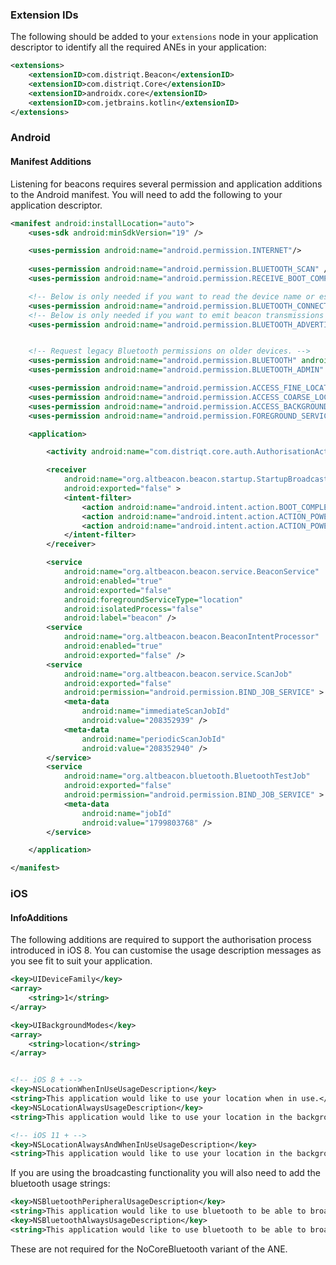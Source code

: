 
### Extension IDs

The following should be added to your `extensions` node in your application descriptor to identify all the required ANEs in your application:

```xml
<extensions>
    <extensionID>com.distriqt.Beacon</extensionID>
    <extensionID>com.distriqt.Core</extensionID>
    <extensionID>androidx.core</extensionID>
    <extensionID>com.jetbrains.kotlin</extensionID>
</extensions>
```

### Android

#### Manifest Additions

Listening for beacons requires several permission and application additions to the Android manifest.
You will need to add the following to your application descriptor.

```xml
<manifest android:installLocation="auto">
    <uses-sdk android:minSdkVersion="19" />

	<uses-permission android:name="android.permission.INTERNET"/>
	
	<uses-permission android:name="android.permission.BLUETOOTH_SCAN" />
    <uses-permission android:name="android.permission.RECEIVE_BOOT_COMPLETED" />

    <!-- Below is only needed if you want to read the device name or establish a bluetooth connection -->
    <uses-permission android:name="android.permission.BLUETOOTH_CONNECT" />
    <!-- Below is only needed if you want to emit beacon transmissions -->
    <uses-permission android:name="android.permission.BLUETOOTH_ADVERTISE" />


    <!-- Request legacy Bluetooth permissions on older devices. -->
    <uses-permission android:name="android.permission.BLUETOOTH" android:maxSdkVersion="30" />
    <uses-permission android:name="android.permission.BLUETOOTH_ADMIN" android:maxSdkVersion="30" />

    <uses-permission android:name="android.permission.ACCESS_FINE_LOCATION"/>
    <uses-permission android:name="android.permission.ACCESS_COARSE_LOCATION"/>
    <uses-permission android:name="android.permission.ACCESS_BACKGROUND_LOCATION"/>
    <uses-permission android:name="android.permission.FOREGROUND_SERVICE_LOCATION" />

	<application>

		<activity android:name="com.distriqt.core.auth.AuthorisationActivity" android:theme="@android:style/Theme.Translucent.NoTitleBar" android:exported="false" />

		<receiver
            android:name="org.altbeacon.beacon.startup.StartupBroadcastReceiver"
            android:exported="false" >
            <intent-filter>
                <action android:name="android.intent.action.BOOT_COMPLETED" />
                <action android:name="android.intent.action.ACTION_POWER_CONNECTED" />
                <action android:name="android.intent.action.ACTION_POWER_DISCONNECTED" />
            </intent-filter>
        </receiver>

        <service
            android:name="org.altbeacon.beacon.service.BeaconService"
            android:enabled="true"
            android:exported="false"
            android:foregroundServiceType="location"
            android:isolatedProcess="false"
            android:label="beacon" />
        <service
            android:name="org.altbeacon.beacon.BeaconIntentProcessor"
            android:enabled="true"
            android:exported="false" />
        <service
            android:name="org.altbeacon.beacon.service.ScanJob"
            android:exported="false"
            android:permission="android.permission.BIND_JOB_SERVICE" >
            <meta-data
                android:name="immediateScanJobId"
                android:value="208352939" />
            <meta-data
                android:name="periodicScanJobId"
                android:value="208352940" />
        </service>
        <service
            android:name="org.altbeacon.bluetooth.BluetoothTestJob"
            android:exported="false"
            android:permission="android.permission.BIND_JOB_SERVICE" >
            <meta-data
                android:name="jobId"
                android:value="1799803768" />
        </service>

	</application>

</manifest>
```

### iOS

#### InfoAdditions

The following additions are required to support the authorisation process introduced in iOS 8.
You can customise the usage description messages as you see fit to suit your application. 

```xml
<key>UIDeviceFamily</key>
<array>
	<string>1</string>
</array>

<key>UIBackgroundModes</key>
<array>
	<string>location</string>
</array>


<!-- iOS 8 + -->
<key>NSLocationWhenInUseUsageDescription</key>
<string>This application would like to use your location when in use.</string>
<key>NSLocationAlwaysUsageDescription</key>
<string>This application would like to use your location in the background.</string>

<!-- iOS 11 + -->
<key>NSLocationAlwaysAndWhenInUseUsageDescription</key>
<string>This application would like to use your location in the background and the foreground.</string>
```

If you are using the broadcasting functionality you will also need to add the bluetooth usage strings:

```xml
<key>NSBluetoothPeripheralUsageDescription</key>
<string>This application would like to use bluetooth to be able to broadcast a beacon identification.</string>
<key>NSBluetoothAlwaysUsageDescription</key>
<string>This application would like to use bluetooth to be able to broadcast a beacon identification.</string>
```

These are not required for the NoCoreBluetooth variant of the ANE.
